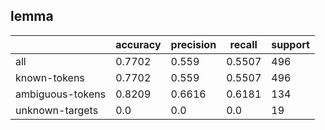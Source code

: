 
## lemma

|                  | accuracy | precision | recall | support |
|------------------|----------|-----------|--------|---------|
| all              | 0.7702   | 0.559     | 0.5507 | 496     |
| known-tokens     | 0.7702   | 0.559     | 0.5507 | 496     |
| ambiguous-tokens | 0.8209   | 0.6616    | 0.6181 | 134     |
| unknown-targets  | 0.0      | 0.0       | 0.0    | 19      |

